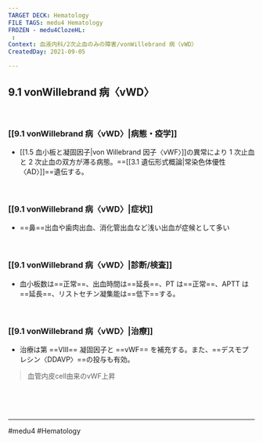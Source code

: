```yaml
---
TARGET DECK: Hematology
FILE TAGS: medu4 Hematology
FROZEN - medu4ClozeHL:
 : 
Context: 血液内科/2次止血のみの障害/vonWillebrand 病〈vWD〉
CreatedDay: 2021-09-05

---
```


## 9.1 vonWillebrand 病〈vWD〉

<br>

### [[9.1 vonWillebrand 病〈vWD〉|病態・疫学]]
* [[1.5 血小板と凝固因子|von Willebrand 因子〈vWF〉]]の異常により 1 次止血と 2 次止血の双方が滞る病態。==[[3.1 遺伝形式概論|常染色体優性〈AD〉]]==遺伝する。
<!--ID: 1630902988026-->


<br>

### [[9.1 vonWillebrand 病〈vWD〉|症状]]
* ==鼻==出血や歯肉出血、消化管出血など浅い出血が症候として多い
<!--ID: 1630902988035-->


<br>

### [[9.1 vonWillebrand 病〈vWD〉|診断/検査]]
* 血小板数は==正常==、出血時間は==延長==、PT は==正常==、APTT は==延長==、リストセチン凝集能は==低下==する。
<!--ID: 1630902988045-->


<br>

### [[9.1 vonWillebrand 病〈vWD〉|治療]]
* 治療は第 ==Ⅷ== 凝固因子と ==vWF== を補充する。また、==デスモプレシン〈DDAVP〉==の投与も有効。
> 血管内皮cell由来のvWF上昇
<!--ID: 1630902988054-->



<br><br><br>

---
#medu4 #Hematology 
